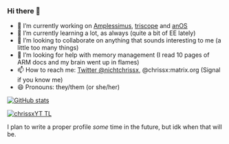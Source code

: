 ### Hi there 👋

- 🔭 I’m currently working on [Amplessimus](https://github.com/Amplus2/Amplissimus), [triscope](https://github.com/chrissxYT/triscope) and [anOS](https://github.com/Ampless/anos)
- 🌱 I’m currently learning a lot, as always (quite a bit of EE lately)
- 👯 I’m looking to collaborate on anything that sounds interesting to me (a little too many things)
- 🤔 I’m looking for help with memory management (I read 10 pages of ARM docs and my brain went up in flames)
- 📫 How to reach me: [Twitter @nichtchrissx](https://twitter.com/nichtchrissx), @chrissx:matrix.org (Signal if you know me)
- 😄 Pronouns: they/them (or she/her)

[![GitHub stats](https://github-readme-stats.vercel.app/api?username=chrissxYT&show_icons=true)](https://github.com/anuraghazra/github-readme-stats)

[![chrissxYT TL](https://github-readme-stats.vercel.app/api/top-langs/?username=chrissxYT&exclude_repo=old_CRecord,old_Mover,old_chrissx-Server,old_server-rewrite,old_CUtils_infected,old_CNetworking,CXClient,old_GameEngine,juno666&custom_title=chrissxYT&langs_count=12)](https://github.com/anuraghazra/github-readme-stats)

I plan to write a proper profile _some_ time in the future, but idk when that will be.
